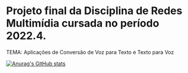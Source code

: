 # Projeto final da Disciplina de Redes Multimídia cursada no período 2022.4.
TEMA: Aplicações de Conversão de Voz para Texto e Texto para Voz

[![Anurag's GitHub stats](https://github-readme-stats.vercel.app/api?username=JonathanSaless)](https://github.com/anuraghazra/github-readme-stats)
